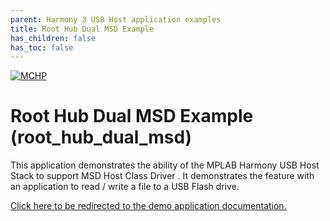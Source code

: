 ```yaml
---
parent: Harmony 3 USB Host application examples
title: Root Hub Dual MSD Example 
has_children: false
has_toc: false
---
```


[![MCHP](https://www.microchip.com/ResourcePackages/Microchip/assets/dist/images/logo.png)](https://www.microchip.com)

# Root Hub Dual MSD Example (root_hub_dual_msd)

This application demonstrates the ability of the MPLAB Harmony USB Host Stack to support MSD Host Class Driver . It demonstrates the feature with an application to read / write a file to a USB Flash drive.

[Click here to be redirected to the demo application documentation.](../../docs/docs_md/GUID-99CA2136-314F-430B-8F69-BB1A963654F5.md)